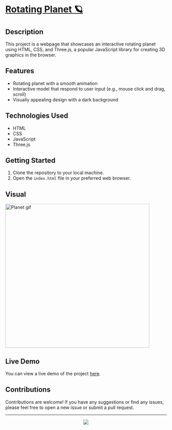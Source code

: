 # [Rotating Planet 🪐](https://neon-planet.vercel.app/)

## Description
This project is a webpage that showcases an interactive rotating planet using HTML, CSS, and Three.js, a popular JavaScript library for creating 3D graphics in the browser.

## Features
- Rotating planet with a smooth animation
- Interactive model that respond to user input (e.g., mouse click and drag, scroll)
- Visually appealing design with a dark background

## Technologies Used
- HTML
- CSS
- JavaScript
- Three.js

## Getting Started
1. Clone the repository to your local machine.
2. Open the `index.html` file in your preferred web browser.

## Visual
<!--
<a href="https://neon-planet.vercel.app/">
    <img src="planet.png" alt="Planet SS" height="350">
</a>
-->
<a href="https://neon-planet.vercel.app/">
    <img src="planet.gif" alt="Planet gif" height="450">
</a>

## Live Demo
You can view a live demo of the project [here](https://neon-planet.vercel.app/).

## Contributions
Contributions are welcome! If you have any suggestions or find any issues, please feel free to open a new issue or submit a pull request.

---

<p align="center">
  <img src="https://readme-typing-svg.herokuapp.com?font=Fira+Code&pause=1000&color=39FF14&center=true&width=435&lines=Thank+You+For+Checking+!">
</p>
